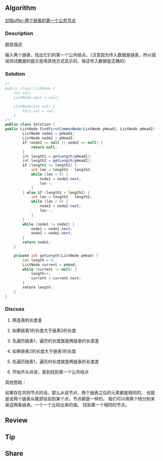 ## Algorithm

[剑指offer-两个链表的第一个公共节点](https://www.nowcoder.com/practice/6ab1d9a29e88450685099d45c9e31e46?tpId=13&tags=&title=&diffculty=0&judgeStatus=0&rp=1)

### Description

题目描述

输入两个链表，找出它们的第一个公共结点。（注意因为传入数据是链表，所以错误测试数据的提示是用其他方式显示的，保证传入数据是正确的）

### Solution

```java
/*
public class ListNode {
    int val;
    ListNode next = null;

    ListNode(int val) {
        this.val = val;
    }
}*/
public class Solution {
public ListNode FindFirstCommonNode(ListNode pHead1, ListNode pHead2) {
        ListNode node1 = pHead1;
        ListNode node2 = pHead2;
        if (node1 == null || node2 == null) {
            return null;
        }
        int length1 = getLength(pHead1);
        int length2 = getLength(pHead2);
        if (length1 >= length2) {
            int len = length1 - length2;
            while (len > 0) {
                node1 = node1.next;
                len--;
            }
        } else if (length1 < length2) {
            int len = length2 - length1;
            while (len > 0) {
                node2 = node2.next;
                len--;
            }
        }
        while (node1 != node2) {
            node1 = node1.next;
            node2 = node2.next;
        }
        return node1;
    }

    private int getLength(ListNode pHead) {
        int length = 0;
        ListNode current = pHead;
        while (current != null) {
            length++;
            current = current.next;
        }
        return length;
    }
}
```

### Discuss

1. 两连表的长度差

2. 如果链表1的长度大于链表2的长度

3. 先遍历链表1，遍历的长度就是两链表的长度差

4. 如果链表2的长度大于链表1的长度

5. 先遍历链表1，遍历的长度就是两链表的长度差

6. 开始齐头并进，直到找到第一个公共结点

其他思路：

如果存在共同节点的话，那么从该节点，两个链表之后的元素都是相同的。
也就是说两个链表从尾部往前到某个点，节点都是一样的。
我们可以用两个栈分别来装这两条链表。一个一个比较出来的值。
找到第一个相同的节点。


## Review


## Tip


## Share
